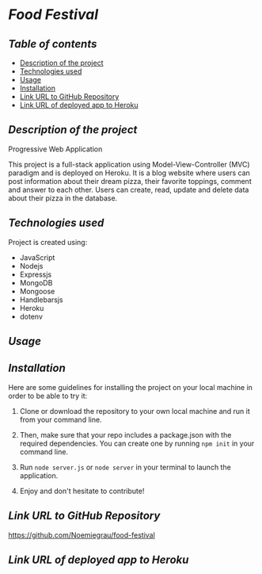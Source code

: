 # **_Food Festival_**

## **_Table of contents_**
* [Description of the project](#description-of-the-project)
* [Technologies used](#technologies-used)
* [Usage](#Usage)
* [Installation](#installation)
* [Link URL to GitHub Repository](#link-URL-to-GitHub-repository)
* [Link URL of deployed app to Heroku](#link-URL-of-deployed-app-to-Heroku)

## **_Description of the project_**

Progressive Web Application


This project is a full-stack application using Model-View-Controller (MVC) paradigm and is deployed on Heroku. It is a blog website where users can post information about their dream pizza, their favorite toppings, comment and answer to each other. Users can create, read, update and delete data about their pizza in the database.

## **_Technologies used_**
Project is created using:
* JavaScript
* Nodejs
* Expressjs
* MongoDB
* Mongoose
* Handlebarsjs
* Heroku
* dotenv

## **_Usage_**


## **_Installation_**
Here are some guidelines for installing the project on your local machine in order to be able to try it: 

1. Clone or download the repository to your own local machine and run it from your command line.

2. Then, make sure that your repo includes a package.json with the required dependencies. You can create one by running ```npm init``` in your command line.

3. Run ```node server.js``` or ```node server``` in your terminal to launch the application.

4. Enjoy and don't hesitate to contribute!

## **_Link URL to GitHub Repository_**
https://github.com/Noemiegrau/food-festival

## **_Link URL of deployed app to Heroku_**
